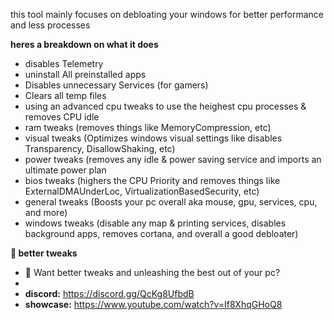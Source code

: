 this tool mainly focuses on debloating your windows for better performance and less processes

 **heres a breakdown on what it does**


- disables Telemetry
- uninstall All preinstalled apps
- Disables unnecessary Services (for gamers)
- Clears all temp files
- using an advanced cpu tweaks to use the heighest cpu processes & removes CPU idle
- ram tweaks (removes things like MemoryCompression, etc)
- visual tweaks (Optimizes windows visual settings like disables Transparency, DisallowShaking, etc)
- power tweaks (removes any idle & power saving service and imports an ultimate power plan
- bios tweaks (highers the CPU Priority and removes things like ExternalDMAUnderLoc, VirtualizationBasedSecurity, etc)
- general tweaks (Boosts your pc overall aka mouse, gpu, services, cpu, and more)
- windows tweaks (disable any map & printing services, disables background apps, removes cortana, and overall a good debloater)


**📌 better tweaks**
- 🎯 Want better tweaks and unleashing the best out of your pc?
- 
- **discord:** https://discord.gg/QcKg8UfbdB
- **showcase:** https://www.youtube.com/watch?v=If8XhqGHoQ8
